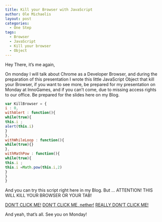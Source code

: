 ```yaml
---
title: Kill your Browser with JavaScript
author: Ole Michaelis
layout: post
categories:
  - One Step
tags:
  - Browser
  - JavaScript
  - Kill your browser
  - Object
---
```


Hey There, it’s me again,

On monday I will talk about Chrome as a Developer Browser, and during the preparation of this presentation I wrote this little JavaScript Object that kill your Browser, if you want to see more, be prepared for my presentation on Monday at InnoGames, and if you can’t come, due to missing access rights to our office. Be prepared for the slides here on my Blog.

```javascript
var KillBrowser = {
i : 0,
withAlert : function(){
while(true){
this.i ;
alert(this.i)
}
},
withWhileLoop : function(){
while(true){}
},
withMathPow : function(){
while(true){
this.i ;
this.i =Math.pow(this.i,2)
}
}
}
```

And you can try this script right here in my Blog. But …
 ATTENTION! THIS WILL KILL YOUR BROWSER OR YOUR TAB!

[DON’T CLICK ME!][1]
[DON’T CLICK ME, nether!][1]
[REALLY DON’T CLICK ME!][1]

 [1]: #



And yeah, that’s all. See you on Monday!

